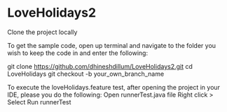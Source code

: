 # LoveHolidays2

Clone the project locally

To get the sample code, open up terminal and navigate to the folder you wish to keep the code in and enter the following:

git clone https://github.com/dhineshdillum/LoveHolidays2.git cd LoveHolidays git checkout -b your_own_branch_name

To execute the loveHolidays.feature test, after opening the project in your IDE, please you do the following: Open runnerTest.java file Right click > Select Run runnerTest
